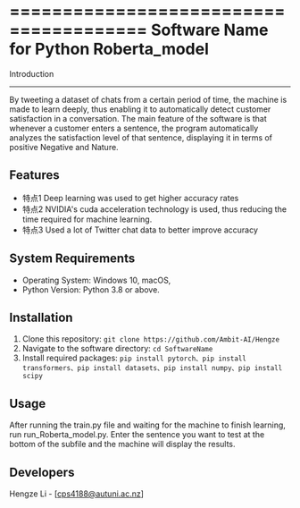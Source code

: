 =======================================
Software Name for Python Roberta_model
=======================================

Introduction

-----
By tweeting a dataset of chats from a certain period of time, the machine is made to learn deeply, thus enabling it to automatically detect customer satisfaction in a conversation. The main feature of the software is that whenever a customer enters a sentence, the program automatically analyzes the satisfaction level of that sentence, displaying it in terms of positive Negative and Nature.

Features
-----
- 特点1  Deep learning was used to get higher accuracy rates
- 特点2  NVIDIA's cuda acceleration technology is used, thus reducing the time required for machine learning.
- 特点3  Used a lot of Twitter chat data to better improve accuracy


System Requirements
-----
- Operating System: Windows 10, macOS, 
- Python Version:  Python 3.8 or above.


Installation
-----
1. Clone this repository: `git clone https://github.com/Ambit-AI/Hengze`
2. Navigate to the software directory: `cd SoftwareName`
3. Install required packages: `pip install pytorch、pip install transformers、pip install datasets、pip install numpy、pip install scipy`


Usage
-----
After running the train.py file and waiting for the machine to finish learning, run run_Roberta_model.py. Enter the sentence you want to test at the bottom of the subfile and the machine will display the results.

Developers
-----
Hengze Li - [cps4188@autuni.ac.nz]
